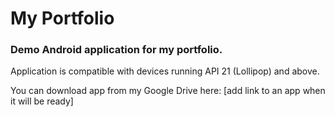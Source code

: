 # My Portfolio
### Demo Android application for my portfolio.
Application is compatible with devices running API 21 (Lollipop) and above.

You can download app from my Google Drive here: [add link to an app when it will be ready]
